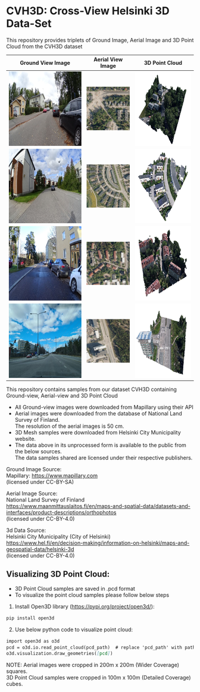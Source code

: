 # CVH3D: Cross-View Helsinki 3D Data-Set

This repository provides triplets of Ground Image, Aerial Image and 3D Point Cloud from the CVH3D dataset


| Ground View Image | Aerial View Image | 3D Point Cloud |
|:--:|:--:|:--:|
|<img src="/CVH3D/111050484379850/111050484379850.jpg" alt="drawing" height="200"/> |<img src="/CVH3D/111050484379850/111050484379850_sat.jpg" alt="drawing" width="200"/> |<img src="/CVH3D/111050484379850/111050484379850_3D.png" alt="drawing" height="200"/>|
|<img src="/CVH3D/111140337709579/111140337709579.jpg" alt="drawing" height="200"/> |<img src="/CVH3D/111140337709579/111140337709579_sat.jpg" alt="drawing" width="200"/> |<img src="/CVH3D/111140337709579/111140337709579_3D.png" alt="drawing" height="200"/>|
|<img src="/CVH3D/123411749771731/123411749771731.jpg" alt="drawing" height="200"/> |<img src="/CVH3D/123411749771731/123411749771731_sat.jpg" alt="drawing" width="200"/> |<img src="/CVH3D/123411749771731/123411749771731_3D.png" alt="drawing" height="200"/>|
|<img src="/CVH3D/137963591694074/137963591694074.jpg" alt="drawing" height="200"/> |<img src="/CVH3D/137963591694074/137963591694074_sat.jpg" alt="drawing" width="200"/> |<img src="/CVH3D/137963591694074/137963591694074_3D.png" alt="drawing" height="200"/>|



This repository contains samples from our dataset CVH3D containing Ground-view, Aerial-view and 3D Point Cloud<br>
- All Ground-view images were downloaded from Mapillary using their API<br>
- Aerial images were downloaded from the database of National Land Survey of Finland.<br> The resolution of the aerial images is 50 cm.<br>
- 3D Mesh samples were downloaded from Helsinki City Municipality website.<br>
- The data above in its unprocessed form is available to the public from the below sources. <br> The data samples shared are licensed under their respective publishers.<br>

Ground Image Source:<br>
Mapillary: https://www.mapillary.com<br>
(licensed under CC-BY-SA)<br>
 
Aerial Image Source:<br>
National Land Survey of Finland<br>
https://www.maanmittauslaitos.fi/en/maps-and-spatial-data/datasets-and-interfaces/product-descriptions/orthophotos<br>
(licensed under CC-BY-4.0)<br>
 
3d Data Source:<br>
Helsinki City Municipality (City of Helsinki)<br>
https://www.hel.fi/en/decision-making/information-on-helsinki/maps-and-geospatial-data/helsinki-3d<br>
(licensed under CC-BY-4.0)<br>


## Visualizing 3D Point Cloud:
- 3D Point Cloud samples are saved in .pcd format
- To visualize the point cloud samples please follow below steps
  
1. Install Open3D library (https://pypi.org/project/open3d/):
```markdown
pip install open3d
 ```
2. Use below python code to visualize point cloud:
 
```markdown
import open3d as o3d
pcd = o3d.io.read_point_cloud(pcd_path)  # replace 'pcd_path' with path to the pcd sample
o3d.visualization.draw_geometries([pcd])
```

NOTE: Aerial images were cropped in 200m x 200m (Wider Coverage) squares.<br>3D Point Cloud samples were cropped in 100m x 100m (Detailed Coverage) cubes. 
